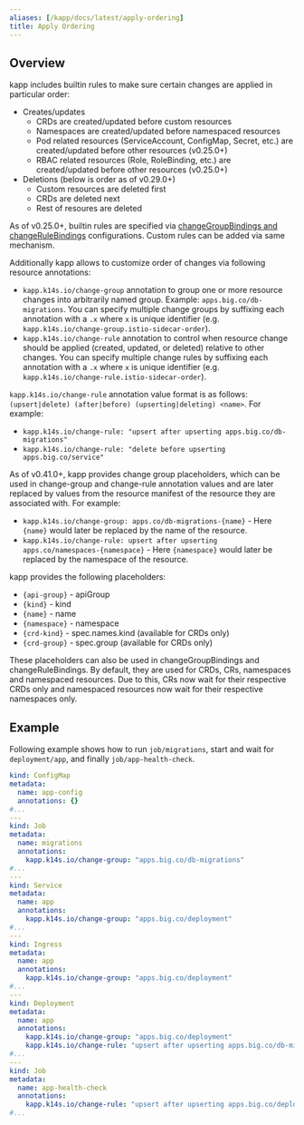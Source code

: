 ```yaml
---
aliases: [/kapp/docs/latest/apply-ordering]
title: Apply Ordering
---
```


## Overview

kapp includes builtin rules to make sure certain changes are applied in particular order:

- Creates/updates
  - CRDs are created/updated before custom resources
  - Namespaces are created/updated before namespaced resources
  - Pod related resources (ServiceAccount, ConfigMap, Secret, etc.) are created/updated before other resources (v0.25.0+)
  - RBAC related resources (Role, RoleBinding, etc.) are created/updated before other resources (v0.25.0+)
- Deletions (below is order as of v0.29.0+)
  - Custom resources are deleted first
  - CRDs are deleted next
  - Rest of resoures are deleted

As of v0.25.0+, builtin rules are specified via [changeGroupBindings and changeRuleBindings](config.md#changegroupbindings) configurations. Custom rules can be added via same mechanism.

Additionally kapp allows to customize order of changes via following resource annotations:

- `kapp.k14s.io/change-group` annotation to group one or more resource changes into arbitrarily named group. Example: `apps.big.co/db-migrations`. You can specify multiple change groups by suffixing each annotation with a `.x` where `x` is unique identifier (e.g. `kapp.k14s.io/change-group.istio-sidecar-order`).
- `kapp.k14s.io/change-rule` annotation to control when resource change should be applied (created, updated, or deleted) relative to other changes. You can specify multiple change rules by suffixing each annotation with a `.x` where `x` is unique identifier (e.g. `kapp.k14s.io/change-rule.istio-sidecar-order`).

`kapp.k14s.io/change-rule` annotation value format is as follows: `(upsert|delete) (after|before) (upserting|deleting) <name>`. For example:

- `kapp.k14s.io/change-rule: "upsert after upserting apps.big.co/db-migrations"`
- `kapp.k14s.io/change-rule: "delete before upserting apps.big.co/service"`

As of v0.41.0+, kapp provides change group placeholders, which can be used in change-group and change-rule annotation values and are later replaced by values from the resource manifest of the resource they are associated with. For example:

- `kapp.k14s.io/change-group: apps.co/db-migrations-{name}` - Here `{name}` would later be replaced by the name of the resource.
- `kapp.k14s.io/change-rule: upsert after upserting apps.co/namespaces-{namespace}` - Here `{namespace}` would later be replaced by the namespace of the resource.

kapp provides the following placeholders:

- `{api-group}` - apiGroup
- `{kind}` - kind
- `{name}` - name
- `{namespace}` - namespace
- `{crd-kind}` - spec.names.kind (available for CRDs only)
- `{crd-group}` - spec.group (available for CRDs only)

These placeholders can also be used in changeGroupBindings and changeRuleBindings. By default, they are used for CRDs, CRs, namespaces and namespaced resources. Due to this, CRs now wait for their respective CRDs only and namespaced resources now wait for their respective namespaces only.

## Example

Following example shows how to run `job/migrations`, start and wait for `deployment/app`, and finally `job/app-health-check`.

```yaml
kind: ConfigMap
metadata:
  name: app-config
  annotations: {}
#...
---
kind: Job
metadata:
  name: migrations
  annotations:
    kapp.k14s.io/change-group: "apps.big.co/db-migrations"
#...
---
kind: Service
metadata:
  name: app
  annotations:
    kapp.k14s.io/change-group: "apps.big.co/deployment"
#...
---
kind: Ingress
metadata:
  name: app
  annotations:
    kapp.k14s.io/change-group: "apps.big.co/deployment"
#...
---
kind: Deployment
metadata:
  name: app
  annotations:
    kapp.k14s.io/change-group: "apps.big.co/deployment"
    kapp.k14s.io/change-rule: "upsert after upserting apps.big.co/db-migrations"
#...
---
kind: Job
metadata:
  name: app-health-check
  annotations:
    kapp.k14s.io/change-rule: "upsert after upserting apps.big.co/deployment"
#...
```
